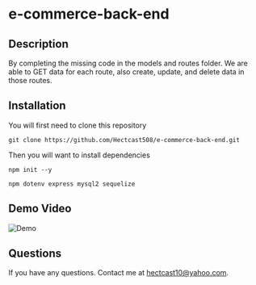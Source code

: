 # e-commerce-back-end

## Description

By completing the missing code in the models and routes folder. We are able to GET data for each route, also create, update, and delete data in those routes.

## Installation

You will first need to clone this repository

```terminal
git clone https://github.com/Hectcast508/e-commerce-back-end.git
```

Then you will want to install dependencies

```terminal
npm init --y
```

```terminal
npm dotenv express mysql2 sequelize
```

## Demo Video

![Demo](./assets/DemoVideo.gif)

## Questions

If you have any questions. Contact me at hectcast10@yahoo.com.

